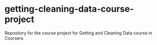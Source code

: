 # getting-cleaning-data-course-project
Repository for  the course project for  Getting and Cleaning Data course in Coursera 
